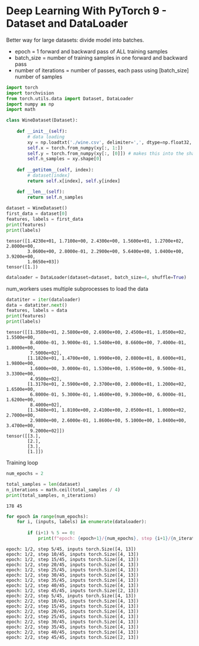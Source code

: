 # Deep Learning With PyTorch 9 - Dataset and DataLoader

Better way for large datasets: divide model into batches. 

- epoch = 1 forward and backward pass of ALL training samples
- batch_size = number of training samples in one forward and backward pass
- number of iterations = number of passes, each pass using [batch_size] number of samples


```python
import torch
import torchvision
from torch.utils.data import Dataset, DataLoader
import numpy as np
import math
```


```python
class WineDataset(Dataset):
    
    def __init__(self):
        # data loading
        xy = np.loadtxt('./wine.csv', delimiter=',', dtype=np.float32, skiprows=1)
        self.x = torch.from_numpy(xy[:, 1:])
        self.y = torch.from_numpy(xy[:, [0]]) # makes this into the shape the pytorch likes
        self.n_samples = xy.shape[0]
        
    def __getitem__(self, index):
        # dataset[index]
        return self.x[index], self.y[index]

    def __len__(self):
        return self.n_samples
    
dataset = WineDataset()
first_data = dataset[0]
features, labels = first_data
print(features)
print(labels)
```

    tensor([1.4230e+01, 1.7100e+00, 2.4300e+00, 1.5600e+01, 1.2700e+02, 2.8000e+00,
            3.0600e+00, 2.8000e-01, 2.2900e+00, 5.6400e+00, 1.0400e+00, 3.9200e+00,
            1.0650e+03])
    tensor([1.])



```python
dataloader = DataLoader(dataset=dataset, batch_size=4, shuffle=True)
```

num_workers uses multiple subprocesses to load the data


```python
datatiter = iter(dataloader)
data = datatiter.next()
features, labels = data
print(features)
print(labels)
```

    tensor([[1.3580e+01, 2.5800e+00, 2.6900e+00, 2.4500e+01, 1.0500e+02, 1.5500e+00,
             8.4000e-01, 3.9000e-01, 1.5400e+00, 8.6600e+00, 7.4000e-01, 1.8000e+00,
             7.5000e+02],
            [1.1820e+01, 1.4700e+00, 1.9900e+00, 2.0800e+01, 8.6000e+01, 1.9800e+00,
             1.6000e+00, 3.0000e-01, 1.5300e+00, 1.9500e+00, 9.5000e-01, 3.3300e+00,
             4.9500e+02],
            [1.3170e+01, 2.5900e+00, 2.3700e+00, 2.0000e+01, 1.2000e+02, 1.6500e+00,
             6.8000e-01, 5.3000e-01, 1.4600e+00, 9.3000e+00, 6.0000e-01, 1.6200e+00,
             8.4000e+02],
            [1.3480e+01, 1.8100e+00, 2.4100e+00, 2.0500e+01, 1.0000e+02, 2.7000e+00,
             2.9800e+00, 2.6000e-01, 1.8600e+00, 5.1000e+00, 1.0400e+00, 3.4700e+00,
             9.2000e+02]])
    tensor([[3.],
            [2.],
            [3.],
            [1.]])


Training loop


```python
num_epochs = 2

total_samples = len(dataset)
n_iterations = math.ceil(total_samples / 4)
print(total_samples, n_iterations)
```

    178 45



```python
for epoch in range(num_epochs):
    for i, (inputs, labels) in enumerate(dataloader):
        
        if (i+1) % 5 == 0: 
            print(f"epoch: {epoch+1}/{num_epochs}, step {i+1}/{n_iterations}, inputs {inputs.shape}")
```

    epoch: 1/2, step 5/45, inputs torch.Size([4, 13])
    epoch: 1/2, step 10/45, inputs torch.Size([4, 13])
    epoch: 1/2, step 15/45, inputs torch.Size([4, 13])
    epoch: 1/2, step 20/45, inputs torch.Size([4, 13])
    epoch: 1/2, step 25/45, inputs torch.Size([4, 13])
    epoch: 1/2, step 30/45, inputs torch.Size([4, 13])
    epoch: 1/2, step 35/45, inputs torch.Size([4, 13])
    epoch: 1/2, step 40/45, inputs torch.Size([4, 13])
    epoch: 1/2, step 45/45, inputs torch.Size([2, 13])
    epoch: 2/2, step 5/45, inputs torch.Size([4, 13])
    epoch: 2/2, step 10/45, inputs torch.Size([4, 13])
    epoch: 2/2, step 15/45, inputs torch.Size([4, 13])
    epoch: 2/2, step 20/45, inputs torch.Size([4, 13])
    epoch: 2/2, step 25/45, inputs torch.Size([4, 13])
    epoch: 2/2, step 30/45, inputs torch.Size([4, 13])
    epoch: 2/2, step 35/45, inputs torch.Size([4, 13])
    epoch: 2/2, step 40/45, inputs torch.Size([4, 13])
    epoch: 2/2, step 45/45, inputs torch.Size([2, 13])


